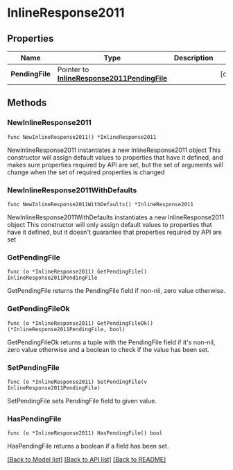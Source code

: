 # InlineResponse2011

## Properties

Name | Type | Description | Notes
------------ | ------------- | ------------- | -------------
**PendingFile** | Pointer to [**InlineResponse2011PendingFile**](inline_response_201_1_pendingFile.md) |  | [optional] 

## Methods

### NewInlineResponse2011

`func NewInlineResponse2011() *InlineResponse2011`

NewInlineResponse2011 instantiates a new InlineResponse2011 object
This constructor will assign default values to properties that have it defined,
and makes sure properties required by API are set, but the set of arguments
will change when the set of required properties is changed

### NewInlineResponse2011WithDefaults

`func NewInlineResponse2011WithDefaults() *InlineResponse2011`

NewInlineResponse2011WithDefaults instantiates a new InlineResponse2011 object
This constructor will only assign default values to properties that have it defined,
but it doesn't guarantee that properties required by API are set

### GetPendingFile

`func (o *InlineResponse2011) GetPendingFile() InlineResponse2011PendingFile`

GetPendingFile returns the PendingFile field if non-nil, zero value otherwise.

### GetPendingFileOk

`func (o *InlineResponse2011) GetPendingFileOk() (*InlineResponse2011PendingFile, bool)`

GetPendingFileOk returns a tuple with the PendingFile field if it's non-nil, zero value otherwise
and a boolean to check if the value has been set.

### SetPendingFile

`func (o *InlineResponse2011) SetPendingFile(v InlineResponse2011PendingFile)`

SetPendingFile sets PendingFile field to given value.

### HasPendingFile

`func (o *InlineResponse2011) HasPendingFile() bool`

HasPendingFile returns a boolean if a field has been set.


[[Back to Model list]](../README.md#documentation-for-models) [[Back to API list]](../README.md#documentation-for-api-endpoints) [[Back to README]](../README.md)


